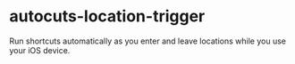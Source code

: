 # autocuts-location-trigger
Run shortcuts automatically as you enter and leave locations while you use your iOS device.
